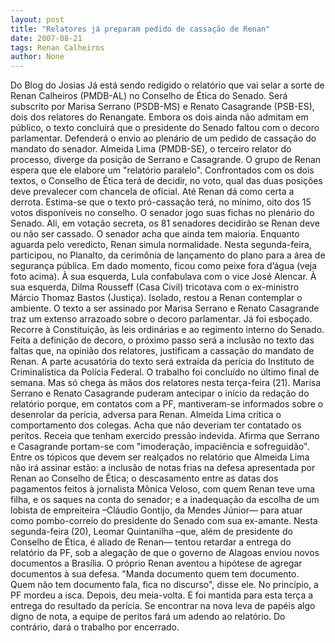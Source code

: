 ```yaml
---
layout: post
title: "Relatores já preparam pedido de cassação de Renan"
date: 2007-08-21
tags: Renan Calheiros
author: None
---
```

Do Blog do Josias
J&aacute; est&aacute; sendo redigido o relat&oacute;rio que vai selar a sorte de Renan Calheiros (PMDB-AL) no Conselho de &Eacute;tica do Senado. Ser&aacute; subscrito por Marisa Serrano (PSDB-MS) e Renato Casagrande (PSB-ES), dois dos relatores do Renangate. Embora os dois ainda n&atilde;o admitam em p&uacute;blico, o texto concluir&aacute; que o presidente do Senado faltou com o decoro parlamentar. Defender&aacute; o envio ao plen&aacute;rio de um pedido de cassa&ccedil;&atilde;o do mandato do senador.
Almeida Lima (PMDB-SE), o terceiro relator do processo, diverge da posi&ccedil;&atilde;o de Serrano e Casagrande. O grupo de Renan espera que ele elabore um &quot;relat&oacute;rio paralelo&quot;. Confrontados com os dois textos, o Conselho de &Eacute;tica ter&aacute; de decidir, no voto, qual das duas posi&ccedil;&otilde;es deve prevalecer com chancela de oficial. 
At&eacute; Renan d&aacute; como certa a derrota. Estima-se que o texto pr&oacute;-cassa&ccedil;&atilde;o ter&aacute;, no m&iacute;nimo, oito dos 15 votos dispon&iacute;veis no conselho. O senador jogo suas fichas no plen&aacute;rio do Senado. Ali, em vota&ccedil;&atilde;o secreta, os 81 senadores decidir&atilde;o se Renan deve ou n&atilde;o ser cassado. O senador acha que ainda tem maioria. 
Enquanto aguarda pelo veredicto, Renan simula normalidade. Nesta segunda-feira, participou, no Planalto, da cerim&ocirc;nia de lan&ccedil;amento do plano para a &aacute;rea de seguran&ccedil;a p&uacute;blica. Em dado momento, ficou como peixe fora d&rsquo;&aacute;gua (veja foto acima). &Agrave; sua esquerda, Lula confabulava com o vice Jos&eacute; Alencar. &Agrave; sua esquerda, Dilma Rousseff (Casa Civil) tricotava com o ex-ministro M&aacute;rcio Thomaz Bastos (Justi&ccedil;a). Isolado, restou a Renan contemplar o ambiente.
O texto a ser assinado por Marisa Serrano e Renato Casagrande traz um extenso arrazoado sobre o decoro parlamentar. J&aacute; foi esbo&ccedil;ado. Recorre &agrave; Constitui&ccedil;&atilde;o, &agrave;s leis ordin&aacute;rias e ao regimento interno do Senado. Feita a defini&ccedil;&atilde;o de decoro, o pr&oacute;ximo passo ser&aacute; a inclus&atilde;o no texto das faltas que, na opini&atilde;o dos relatores, justificam a cassa&ccedil;&atilde;o do mandato de Renan.
A parte acusat&oacute;ria do texto ser&aacute; extra&iacute;da da per&iacute;cia do Instituto de Criminal&iacute;stica da Pol&iacute;cia Federal. O trabalho foi conclu&iacute;do no &uacute;ltimo final de semana. Mas s&oacute; chega &agrave;s m&atilde;os dos relatores nesta ter&ccedil;a-feira (21). Marisa Serrano e Renato Casagrande puderam antecipar o in&iacute;cio da reda&ccedil;&atilde;o do relat&oacute;rio porque, em contatos com a PF, mantiveram-se informados sobre o desenrolar da per&iacute;cia, adversa para Renan.
Almeida Lima critica o comportamento dos colegas. Acha que n&atilde;o deveriam ter contatado os peritos. Receia que tenham exercido press&atilde;o indevida. Afirma que Serrano e Casagrande portam-se com &quot;imodera&ccedil;&atilde;o, impaci&ecirc;ncia e sofreguid&atilde;o&quot;. 
Entre os t&oacute;picos que devem ser real&ccedil;ados no relat&oacute;rio que Almeida Lima n&atilde;o ir&aacute; assinar est&atilde;o: a inclus&atilde;o de notas frias na defesa apresentada por Renan ao Conselho de &Eacute;tica; o descasamento entre as datas dos pagamentos feitos &agrave; jornalista M&ocirc;nica Veloso, com quem Renan teve uma filha, e os saques na conta do senador; e a inadequa&ccedil;&atilde;o da escolha de um lobista de empreiteira &ndash;Cl&aacute;udio Gontijo, da Mendes J&uacute;nior&mdash; para atuar como pombo-correio do presidente do Senado com sua ex-amante.
Nesta segunda-feira (20), Leomar Quintanilha &ndash;que, al&eacute;m de presidente do Conselho de &Eacute;tica, &eacute; aliado de Renan&mdash; tentou retardar a entrega do relat&oacute;rio da PF, sob a alega&ccedil;&atilde;o de que o governo de Alagoas enviou novos documentos a Bras&iacute;lia. O pr&oacute;prio Renan aventou a hip&oacute;tese de agregar documentos &agrave; sua defesa. &quot;Manda documento quem tem documento. Quem n&atilde;o tem documento fala, fica no discurso&quot;, disse ele.
No princ&iacute;pio, a PF mordeu a isca. Depois, deu meia-volta. E foi mantida para esta ter&ccedil;a a entrega do resultado da per&iacute;cia. Se encontrar na nova leva de pap&eacute;is algo digno de nota, a equipe de peritos far&aacute; um adendo ao relat&oacute;rio. Do contr&aacute;rio, dar&aacute; o trabalho por encerrado. 